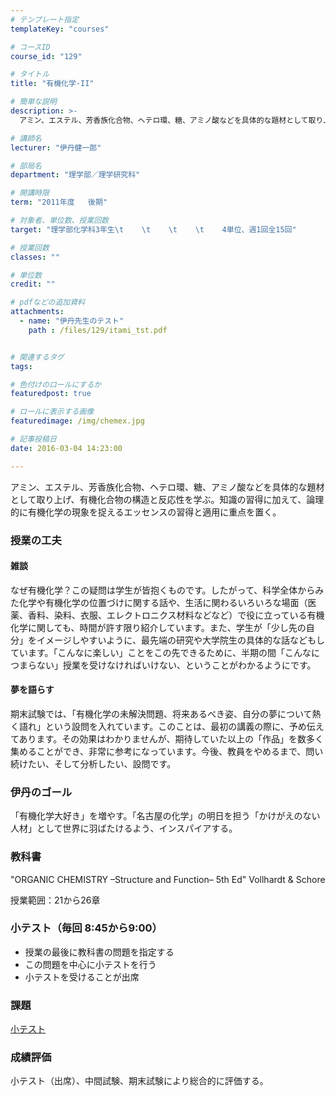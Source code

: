 ```yaml
---
# テンプレート指定
templateKey: "courses"

# コースID
course_id: "129"

# タイトル
title: "有機化学-II"

# 簡単な説明
description: >-
  アミン、エステル、芳香族化合物、ヘテロ環、糖、アミノ酸などを具体的な題材として取り上げ、有機化合物の構造と反応性を学ぶ。知識の習得に加えて、論理的に有機化学の現象を捉えるエッセンスの習得と適用に重点を...

# 講師名
lecturer: "伊丹健一郎"

# 部局名
department: "理学部／理学研究科"

# 開講時限
term: "2011年度	後期"

# 対象者、単位数、授業回数
target: "理学部化学科3年生\t    \t    \t    \t    4単位、週1回全15回"

# 授業回数
classes: ""

# 単位数
credit: ""

# pdfなどの追加資料
attachments: 
  - name: "伊丹先生のテスト" 
    path : /files/129/itami_tst.pdf


# 関連するタグ
tags:

# 色付けのロールにするか
featuredpost: true

# ロールに表示する画像
featuredimage: /img/chemex.jpg

# 記事投稿日
date: 2016-03-04 14:23:00

---
```

アミン、エステル、芳香族化合物、ヘテロ環、糖、アミノ酸などを具体的な題材として取り上げ、有機化合物の構造と反応性を学ぶ。知識の習得に加えて、論理的に有機化学の現象を捉えるエッセンスの習得と適用に重点を置く。
### 授業の工夫

#### 雑談

なぜ有機化学？この疑問は学生が皆抱くものです。したがって、科学全体からみた化学や有機化学の位置づけに関する話や、生活に関わるいろいろな場面（医薬、香料、染料、衣服、エレクトロニクス材料などなど）で役に立っている有機化学に関しても、時間が許す限り紹介しています。また、学生が「少し先の自分」をイメージしやすいように、最先端の研究や大学院生の具体的な話などもしています。「こんなに楽しい」ことをこの先できるために、半期の間「こんなにつまらない」授業を受けなければいけない、ということがわかるようにです。 

#### 夢を語らす

期末試験では、「有機化学の未解決問題、将来あるべき姿、自分の夢について熱く語れ」という設問を入れています。このことは、最初の講義の際に、予め伝えてあります。その効果はわかりませんが、期待していた以上の「作品」を数多く集めることができ、非常に参考になっています。今後、教員をやめるまで、問い続けたい、そして分析したい、設問です。

### 伊丹のゴール

「有機化学大好き」を増やす。「名古屋の化学」の明日を担う「かけがえのない人材」として世界に羽ばたけるよう、インスパイアする。 

### 教科書

"ORGANIC CHEMISTRY –Structure and Function– 5th Ed" Vollhardt & Schore 

授業範囲：21から26章 

### 小テスト（毎回 8:45から9:00）

  * 授業の最後に教科書の問題を指定する
  * この問題を中心に小テストを行う
  * 小テストを受けることが出席

### 課題


[小テスト](/files/129/itami_tst.pdf) 

### 成績評価

小テスト（出席）、中間試験、期末試験により総合的に評価する。
